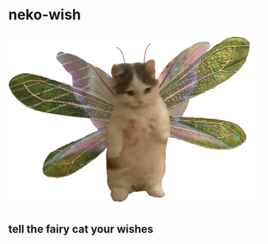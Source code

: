 # neko-wish
![image](https://github.com/htcg/appdev-db-connection/blob/03dd3036390ae404cd218ee729295cd3d7e531f1/fairy%20cat.png)



## tell the fairy cat your wishes


